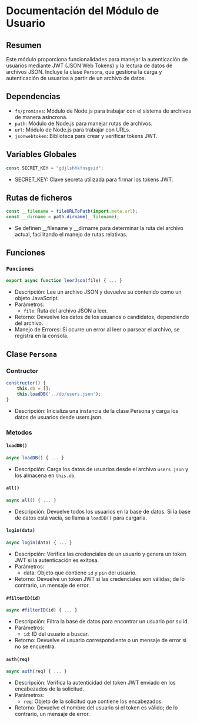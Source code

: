 # Documentación del Módulo de Usuario

## Resumen
Este módulo proporciona funcionalidades para manejar la autenticación de usuarios mediante JWT (JSON Web Tokens) y la lectura de datos de archivos JSON. Incluye la clase `Persona`, que gestiona la carga y autenticación de usuarios a partir de un archivo de datos.

## Dependencias
- `fs/promises`: Módulo de Node.js para trabajar con el sistema de archivos de manera asíncrona.
- `path`: Módulo de Node.js para manejar rutas de archivos.
- `url`: Módulo de Node.js para trabajar con URLs.
- `jsonwebtoken`: Biblioteca para crear y verificar tokens JWT.

## Variables Globales
```javascript
const SECRET_KEY = "gdjlshhkfnsgsid";
```
- SECRET_KEY: Clave secreta utilizada para firmar los tokens JWT.

## Rutas de ficheros
```js
const __filename = fileURLToPath(import.meta.url);
const __dirname = path.dirname(__filename);
```
- Se definen __filename y __dirname para determinar la ruta del archivo actual, facilitando el manejo de rutas relativas.

## Funciones
### `Funciones`
```js
export async function leerJson(file) { ... }
```
- Descripción: Lee un archivo JSON y devuelve su contenido como un objeto JavaScript.
- Parámetros:
    - `file`: Ruta del archivo JSON a leer.
- Retorno: Devuelve los datos de los usuarios o candidatos, dependiendo del archivo.
- Manejo de Errores: Si ocurre un error al leer o parsear el archivo, se registra en la consola.

## Clase `Persona`
### Contructor
```js
constructor() {
    this.db = [];
    this.loadDB('../db/users.json');
}
```
- Descripción: Inicializa una instancia de la clase Persona y carga los datos de usuarios desde users.json.

### Metodos
#### `loadDB()`
```js
async loadDB() { ... }
```
- Descripción: Carga los datos de usuarios desde el archivo `users.json` y los almacena en `this.db`.

#### `all()`
```js
async all() { ... }
```
- Descripción: Devuelve todos los usuarios en la base de datos. Si la base de datos está vacía, se llama a `loadDB()` para cargarla.

#### `login(data)`
```js
async login(data) { ... }
```
- Descripción: Verifica las credenciales de un usuario y genera un token JWT si la autenticación es exitosa.
- Parámetros:
    - data: Objeto que contiene `id` y `pin` del usuario.
- Retorno: Devuelve un token JWT si las credenciales son válidas; de lo contrario, un mensaje de error.

#### `#filterID(id)`
```js
async #filterID(id) { ... }
```
- Descripción: Filtra la base de datos para encontrar un usuario por su id.
- Parámetros:
    - `id`: ID del usuario a buscar.
- Retorno: Devuelve el usuario correspondiente o un mensaje de error si no se encuentra.

#### `auth(req)`
```js
async auth(req) { ... }
```
- Descripción: Verifica la autenticidad del token JWT enviado en los encabezados de la solicitud.
- Parámetros:
    - `req`: Objeto de la solicitud que contiene los encabezados.
- Retorno: Devuelve el nombre del usuario si el token es válido; de lo contrario, un mensaje de error.